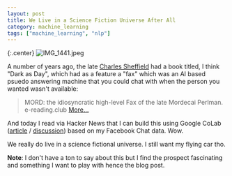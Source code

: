 ```yaml
---
layout: post
title: We Live in a Science Fiction Universe After All
category: machine_learning
tags: ["machine_learning", "nlp"]
---
```

{:.center}
![IMG_1441.jpeg](/blog/assets/IMG_1441.jpeg)

A number of years ago, the late [Charles Sheffield](https://en.wikipedia.org/wiki/Charles_Sheffield) had a book titled, I think "Dark as Day", which had as a feature a "fax" which was an AI based  psuedo answering machine that you could chat with when the person you wanted wasn't available: 

> MORD: the idiosyncratic high-level Fax of the late Mordecai Perlman. e-reading.club [More...](https://www.e-reading.club/chapter.php/151398/0/Sheffield_-_Dark_as_Day.html)

And today I read via Hacker News that I can build this using Google CoLab ([article](http://www.svilentodorov.xyz/blog/gpt-15b-chat-finetune/) / [discussion](https://news.ycombinator.com/item?id=22128652)) based on my Facebook Chat data.  Wow.

We really do live in a science fictional universe.  I still want my flying car tho.

**Note**: I don't have a ton to say about this but I find the prospect fascinating and something I want to play with hence the blog post.


